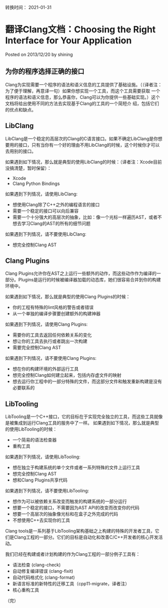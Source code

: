 转换时间： 2021-01-31

# 翻译Clang文档：Choosing the Right Interface for Your Application
Posted on 2013/12/20 by shining


## 为你的程序选择正确的接口



Clang为实现需要一个程序的语法和语义信息的工具提供了基础设施。（（译者注：为了便于理解，再意译一句）如果你想实现一个工具，而这个工具需要获取 一个程序的语法和语义信息，那么恭喜你，Clang可以为你提供一些基础实现。）这个文档将给出使用不同的方法去实现基于Clang的工具的一个简短介 绍，包括它们的优点和缺点。

## LibClang

LibClang是一个稳定的高层次的Clang的C语言接口。如果不确定LibClang是你想要用的接口，只有当你有一个好的理由不用LibClang的时候，这个时候你才可以去用别的接口。

如果遇到如下情况，那么就是典型的使用LibClang的时候：（译者注：Xcode目前没搞清楚，暂时保留）：

-    Xcode
-    Clang Python Bindings

如果遇到下列情况，请使用LibClang:

-    想使用Clang除了C++之外的编程语言的接口
-    需要一个稳定的接口可以向后兼容
-    需要一个十分强大的高层次的抽象，比如：像一个光标一样遍历AST，或者不想去学习Clang的AST的所有的细节问题

如果遇到下列情况，请不要使用LibClang:

-    想完全控制Clang AST


## Clang Plugins



Clang Plugins允许你在AST之上运行一些额外的动作，而这些动作作为编译的一部分。Plugins是运行的时候被编译器加载的动态库，她们很容易合并到你的构建环境中。

如果遇到如下情况，那么就是典型的使用Clang Plugins的时候：

-    你的工程有特殊的lint风格的警告或者错误
-    从一个单独的编译步骤要创建额外的构建神器

如果遇到下列情况，请使用Clang Plugins:

-    需要你的工具去返回任何依赖关系的变化
-    想让你的工具去执行或者跳出一次构建
-    需要完全控制Clang AST

如果遇到下列情况，请不要使用Clang Plugins:

-    想在你的构建环境的外部运行工具
-    想完全控制Clang如何建立起来，包括内存虚文件的映射
-    想去运行你工程中的一部分特殊的文件，而这部分文件和触发重新构建是没有必要联系的

## LibTooling
LibTooling是一个C++接口，它的目标在于实现完全独立的工具，而这些工具就像是被集成到运行Clang工具的服务中了一样。
如果遇到如下情况，那么就是典型的使用LibTooling的时候：

-    一个简易的语法检查器
-    重构工具

如果遇到下列情况，请使用LibTooling:

-    想在独立于构建系统的单个文件或者一系列特殊的文件上运行工具
-    想完全控制Clang AST
-    想和Clang Plugins共享代码

如果遇到下列情况，请不要使用LibTooling:

-    想作为可以被依赖关系改变而触发的构建系统的一部分运行
-    想要一个稳定的接口，不需要因为AST API的改变而改变你的代码
-    想要一个高层次的抽象像光标和在盒子之外完成的代码
-    不想使用C++去实现你的工具

Clang tools是一系列基于LibTooling架构基础之上构建的特殊的开发者工具，它们是Clang工程的一部分。它们的目标是自动化和改善C/C++开发者的核心开发活动。

我们已经在构建或者计划构建的作为Clang工程的一部分例子工具有：

-    语法检查 (clang-check)
-    自动修复编译错误 (clang-fixit)
-    自动代码格式化 (clang-format)
-    新语言标准的新特性的迁移工具（cpp11-migrate，译者注）
-    核心重构工具

（完）
